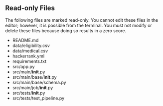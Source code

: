 ## Read-only Files
The following files are marked read-only. You cannot edit these files
in the editor; however, it is possible from the terminal. You must not
modify or delete these files because doing so results in a zero score.

* README.md
* data/eligibility.csv
* data/medical.csv
* hackerrank.yml
* requirements.txt
* src/app.py
* src/main/__init__.py
* src/main/base/__init__.py
* src/main/base/schema.py
* src/main/job/__init__.py
* src/tests/__init__.py
* src/tests/test_pipeline.py